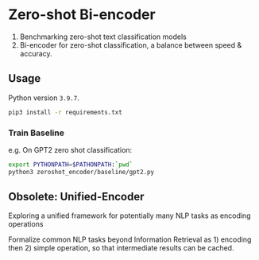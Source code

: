 # Zero-shot Bi-encoder 
1. Benchmarking zero-shot text classification models
2. Bi-encoder for zero-shot classification, a balance between speed & accuracy.




## Usage
Python version `3.9.7`.

```bash
pip3 install -r requirements.txt
```


### Train Baseline 
e.g. On GPT2 zero shot classification: 
```bash
export PYTHONPATH=$PATHONPATH:`pwd`
python3 zeroshot_encoder/baseline/gpt2.py
```


## Obsolete: Unified-Encoder
Exploring a unified framework for potentially many NLP tasks as encoding operations



Formalize common NLP tasks beyond Information Retrieval as 1) encoding then 2) simple operation, so that intermediate results can be cached. 

